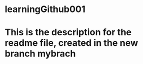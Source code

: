 # learningGithub001

# This is the description for the readme file, created in the new branch mybrach

